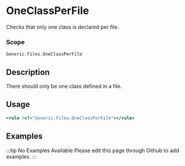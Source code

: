 # OneClassPerFile

Checks that only one class is declared per file.

### Scope

`Generic.Files.OneClassPerFile`

## Description

There should only be one class defined in a file.

## Usage

```xml
<rule ref="Generic.Files.OneClassPerFile"></rule>
```

## Examples

:::tip No Examples Available
Please edit this page through Github to add examples.
:::